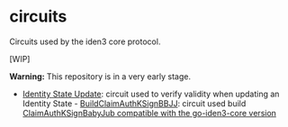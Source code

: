 # circuits
Circuits used by the iden3 core protocol.

[WIP]

**Warning:** This repository is in a very early stage.

- [Identity State Update](circuits/idState.circom): circuit used to verify validity when updating an Identity State
      - [BuildClaimAuthKSignBBJJ](circuits/buildClaimAuthKSignBBJJ.circom): circuit used build [ClaimAuthKSignBabyJub compatible with the go-iden3-core version](https://github.com/iden3/go-iden3-core/blob/master/core/claims/claimAuthorizeKSignBabyJub.go)
